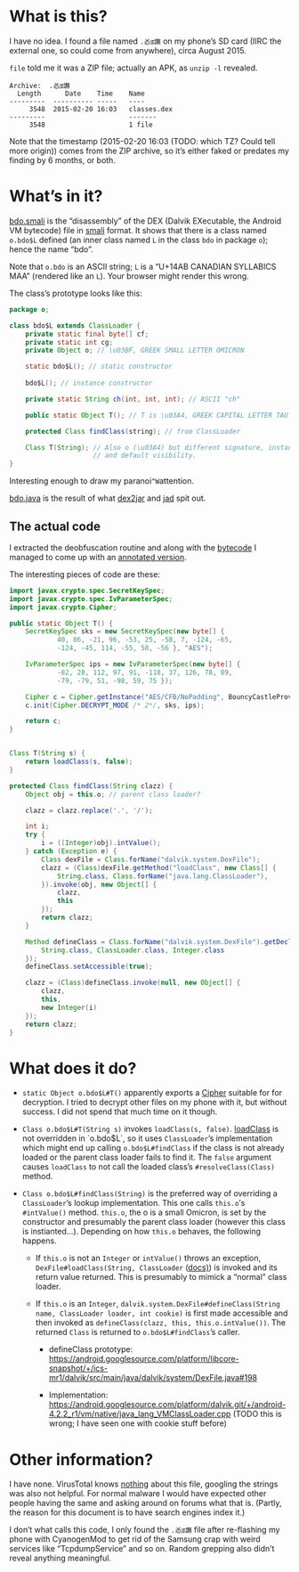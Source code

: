 # What is this?

I have no idea. I found a file named `.㣻ढ़譕` on my phone’s SD card
(IIRC the external one, so could come from anywhere), circa August 2015.

`file` told me it was a ZIP file; actually an APK, as `unzip -l` revealed.
```
Archive:  .㣻ढ़譕
  Length      Date    Time    Name
---------  ---------- -----   ----
     3548  2015-02-20 16:03   classes.dex
---------                     -------
     3548                     1 file
```

Note that the timestamp (2015-02-20 16:03 (TODO: which TZ? Could tell more
origin)) comes from the ZIP archive, so it’s either faked or predates
my finding by 6 months, or both.

# What’s in it?

[bdo.smali](bdo.smali) is the “disassembly” of the DEX (Dalvik
EXecutable, the Android VM bytecode) file in [smali](https://github.com/JesusFreke/smali)
format. It shows that there is a class named `o.bdo$ᒫ` defined (an inner class
named `ᒫ` in the class `bdo` in package `o`); hence the name “bdo”.

Note that `o.bdo` is an ASCII string; `ᒫ` is a “U+14AB CANADIAN SYLLABICS
MAA” (rendered like an `L`). Your browser might render this wrong.

The class’s prototype looks like this:
```java
package o;

class bdo$ᒫ extends ClassLoader {
    private static final byte[] cf;
    private static int cg;
    private Object ο; // \u03BF, GREEK SMALL LETTER OMICRON

    static bdo$ᒫ(); // static constructor
    
    bdo$ᒫ(); // instance constructor

    private static String ch(int, int, int); // ASCII "ch"

    public static Object Τ(); // Τ is \u03A4, GREEK CAPITAL LETTER TAU

    protected Class findClass(string); // from ClassLoader

    Class Τ(String); // Also ο (\u03A4) but different signature, instance method
                     // and default visibility.
}
```

Interesting enough to draw my paranoi`^W`attention.

[bdo.java](bdo.java) is the result of what [dex2jar](https://sourceforge.net/projects/dex2jar/)
and [jad](http://varaneckas.com/jad/) spit out.

## The actual code

I extracted the deobfuscation routine and along with the [bytecode](bdo.smali)
I managed to come up with an [annotated version](bdo-unobfuscated.java).

The interesting pieces of code are these:
```java
import javax.crypto.spec.SecretKeySpec;
import javax.crypto.spec.IvParameterSpec;
import javax.crypto.Cipher;

public static Object Τ() {
    SecretKeySpec sks = new SecretKeySpec(new byte[] {
            40, 86, -21, 96, -53, 25, -58, 7, -124, -65,
            -124, -45, 114, -55, 58, -56 }, "AES");

    IvParameterSpec ips = new IvParameterSpec(new byte[] {
            -82, 28, 112, 97, 91, -118, 37, 126, 78, 89,
            -79, -79, 51, -98, 59, 75 });

    Cipher c = Cipher.getInstance("AES/CFB/NoPadding", BouncyCastleProvider.PROVIDER_NAME);
    c.init(Cipher.DECRYPT_MODE /* 2*/, sks, ips);

    return c;
}


Class Τ(String s) {
    return loadClass(s, false);
}

protected Class findClass(String clazz) {
    Object obj = this.ο; // parent class loader?

    clazz = clazz.replace('.', '/');

    int i;
    try {
        i = ((Integer)obj).intValue();
    } catch (Exception e) {
        Class dexFile = Class.forName("dalvik.system.DexFile");
        clazz = (Class)dexFile.getMethod("loadClass", new Class[] {
            String.class, Class.forName("java.lang.ClassLoader"),
        }).invoke(obj, new Object[] {
            clazz,
            this
        });
        return clazz;
    }

    Method defineClass = Class.forName("dalvik.system.DexFile").getDeclaredMethod("defineClass", new Class[] {
        String.class, ClassLoader.class, Integer.class
    });
    defineClass.setAccessible(true);

    clazz = (Class)defineClass.invoke(null, new Object[] {
        clazz,
        this,
        new Integer(i)
    });
    return clazz;
}
```

# What does it do?

* `static Object o.bdo$ᒫ#Τ()` apparently exports a [Cipher](https://docs.oracle.com/javase/7/docs/api/javax/crypto/Cipher.html)
  suitable for for decryption. I tried to decrypt other files on my phone with
  it, but without success. I did not spend that much time on it though.

* `Class o.bdo$ᒫ#Τ(String s)` invokes `loadClass(s, false)`. [loadClass](https://docs.oracle.com/javase/7/docs/api/java/lang/ClassLoader.html#loadClass(java.lang.String,%20boolean))
  is not overridden in `o.bdo$ᒫ`, so it uses `ClassLoader`’s implementation
  which might end up calling `o.bdo$ᒫ#findClass` if the class
  is not already loaded or the parent class loader fails to find it.
  The `false` argument causes `loadClass` to not call the loaded
  class’s `#resolveClass(Class)` method.

* `Class o.bdo$ᒫ#findClass(String)` is the preferred way of overriding
  a `ClassLoader`’s lookup implementation. This one calls `this.ο`’s
  `#intValue()` method. `this.ο`, the ο is a small Omicron, is set
  by the constructor and presumably the parent class loader (however
  this class is instianted…). Depending on how `this.ο` behaves,
  the following happens.
  
  * If `this.ο` is not an `Integer`
    or `intValue()` throws an exception,
    `DexFile#loadClass(String, ClassLoader` ([docs)](https://developer.android.com/reference/dalvik/system/DexFile.html#loadClass(java.lang.String,%20java.lang.ClassLoader)))
    is invoked and its return value returned. This is presumably to mimick a
    “normal” class loader.

  * If `this.ο` is an `Integer`, `dalvik.system.DexFile#defineClass(String name, ClassLoader loader, int cookie)`
    is first made accessible and then invoked as `defineClass(clazz, this, this.ο.intValue())`. The
    returned `Class` is returned to `o.bdo$ᒫ#findClass`’s caller.

    * defineClass prototype: https://android.googlesource.com/platform/libcore-snapshot/+/ics-mr1/dalvik/src/main/java/dalvik/system/DexFile.java#198

    * Implementation: https://android.googlesource.com/platform/dalvik.git/+/android-4.2.2_r1/vm/native/java_lang_VMClassLoader.cpp (TODO this is wrong;
      I have seen one with cookie stuff before)

# Other information?

I have none. VirusTotal knows [nothing](https://www.virustotal.com/en/file/f045038e38830fbb88f9de389f703d43dc188324148ce1c230cb1abac5014c34/analysis/)
about this file, googling the strings was also not helpful. For normal
malware I would have expected other people having the same and asking
around on forums what that is. (Partly, the reason for this document is
to have search engines index it.)

I don’t what calls this code, I only found the `.㣻ढ़譕` file after
re-flashing my phone with CyanogenMod to get rid of the Samsung crap
with weird services like “TcpdumpService” and so on. Random grepping
also didn’t reveal anything meaningful.
